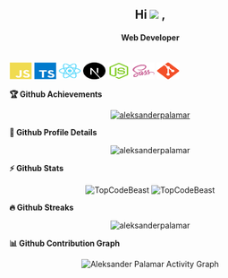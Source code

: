 <h2 align="center">
  Hi <img src="https://media.giphy.com/media/hvRJCLFzcasrR4ia7z/giphy.gif" width="28"> ,   
</h2>

<h4 align='center'>
  Web Developer
</h4>



<div style="display: inline_block"><br>
  <img align="center" alt="Palamar" height="30" width="40" src="https://raw.githubusercontent.com/devicons/devicon/master/icons/javascript/javascript-plain.svg">
  <img align="center" alt="Palamar" height="30" width="40" src="https://raw.githubusercontent.com/devicons/devicon/master/icons/typescript/typescript-plain.svg">
  <img align="center" alt="Palamar" height="30" width="40" src="https://raw.githubusercontent.com/devicons/devicon/master/icons/react/react-original.svg">
  <img align="center" alt="Palamar" height="30" width="40" src="https://raw.githubusercontent.com/devicons/devicon/master/icons/nextjs/nextjs-original.svg">
  <img align="center" alt="Palamar" height="30" width="40" src="https://raw.githubusercontent.com/devicons/devicon/master/icons/nodejs/nodejs-original.svg">
  <img align="center" alt="Palamar" height="30" width="40" src="https://raw.githubusercontent.com/devicons/devicon/master/icons/sass/sass-original.svg">
  <img align="center" alt="Palamar" height="30" width="40" src="https://raw.githubusercontent.com/devicons/devicon/master/icons/git/git-original.svg">  
</div><br>

 <summary><b>🏆 Github Achievements</b></summary>
<p align="center"> <a href="https://github.com/aleksanderpalamar"><img src="https://github-profile-trophy.vercel.app/?username=aleksanderpalamar&margin-w=5&theme=radical" alt="aleksanderpalamar" /></a> </p>
	
  <summary><b>🔎 Github Profile Details</b></summary>
<p align="center"><img height="180em" src="https://github-profile-summary-cards.vercel.app/api/cards/profile-details?username=aleksanderpalamar&theme=github_dark" alt="aleksanderpalamar" align = "center"/></p>

  <summary><b>⚡ Github Stats</b></summary>
<p align="center"><img height="180em" src="https://github-readme-stats.vercel.app/api?username=aleksanderpalamar&hide_border=true&count_private=true&show_icons=true&theme=radical" alt="TopCodeBeast" align = "center"/>
<img height="180em" src="https://github-readme-stats.vercel.app/api/top-langs?username=aleksanderpalamar&show_icons=true&locale=en&layout=compact&hide_border=true&theme=radical" alt="TopCodeBeast" align = "center"/></p>

 <summary><b>🔥 Github Streaks</b></summary>
<p align="center"><img src="https://github-readme-streak-stats.herokuapp.com/?user=aleksanderpalamar&theme=black-ice&hide_border=true&stroke=0000&background=0D1117&ring=e05397&fire=e05397&currStreakLabel=e05397" alt="aleksanderpalamar" /></p>

<summary><b>📊 Github Contribution Graph</b></summary>
<p align="center"<a href="#"><img alt="Aleksander Palamar Activity Graph" src="https://activity-graph.herokuapp.com/graph?username=aleksanderpalamar&bg_color=0D1117&color=e05397&line=e05397&point=FFFFFF&hide_border=true&" /></a></p>

<!-- </details>
<details>    -->


<br>
